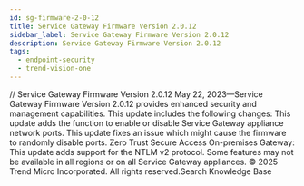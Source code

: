 ```yaml
---
id: sg-firmware-2-0-12
title: Service Gateway Firmware Version 2.0.12
sidebar_label: Service Gateway Firmware Version 2.0.12
description: Service Gateway Firmware Version 2.0.12
tags:
  - endpoint-security
  - trend-vision-one
---
```


/*<![CDATA[*/ $('#title').html($('meta[name=map-description]').attr('content')); /*]]>*/ Service Gateway Firmware Version 2.0.12 May 22, 2023—Service Gateway Firmware Version 2.0.12 provides enhanced security and management capabilities. This update includes the following changes: This update adds the function to enable or disable Service Gateway appliance network ports. This update fixes an issue which might cause the firmware to randomly disable ports. Zero Trust Secure Access On-premises Gateway: This update adds support for the NTLM v2 protocol. Some features may not be available in all regions or on all Service Gateway appliances. © 2025 Trend Micro Incorporated. All rights reserved.Search Knowledge Base